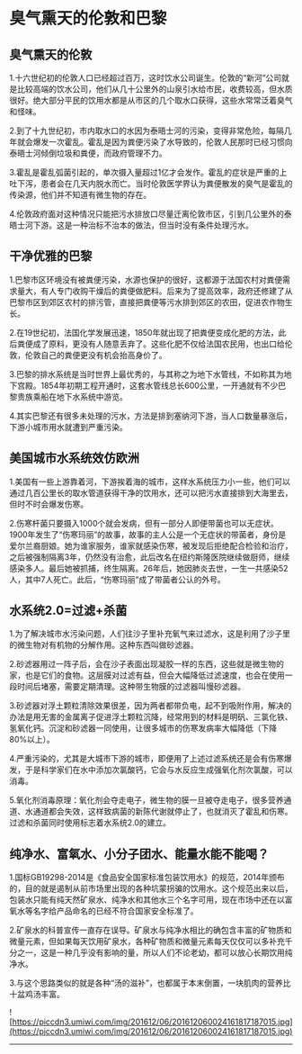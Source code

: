 # 臭气熏天的伦敦和巴黎

## 臭气熏天的伦敦

1.十六世纪初的伦敦人口已经超过百万，这时饮水公司诞生。伦敦的“新河”公司就是比较高端的饮水公司，他们从几十公里外的山泉引水给市民，收费较高，但水质很好。绝大部分平民的饮用水都是从市区的几个取水口获得，这些水常常泛着臭气和怪味。

2.到了十九世纪初，市内取水口的水因为泰晤士河的污染，变得非常危险，每隔几年就会爆发一次霍乱。霍乱是因为粪便污染了水导致的，伦敦人民那时已经习惯向泰晤士河倾倒垃圾和粪便，而政府管理不力。

3.霍乱是霍乱弧菌引起的，单次摄入量超过1亿才会发作。霍乱的症状是严重的上吐下泻，患者会在几天内脱水而亡。当时伦敦医学界认为粪便散发的臭气是霍乱的传染源，他们并不知道有微生物的存在。

4.伦敦政府面对这种情况只能把污水排放口尽量迁离伦敦市区，引到几公里外的泰晤士河下游。这是一种治标不治本的做法，但当时没有条件处理污水。

## 干净优雅的巴黎

1.巴黎市区环境没有被粪便污染，水源也保护的很好，这都源于法国农村对粪便需求量大，有人专门收购干燥后的粪便做肥料。后来为了提高效率，政府还修建了从巴黎市区到郊区农村的排污管，直接把粪便等污水排到郊区的农田，促进农作物生长。

2.在19世纪初，法国化学发展迅速，1850年就出现了把粪便变成化肥的方法，此后粪便成了原料，更没有人随意丢弃了。这些化肥不仅给法国农民用，也出口给伦敦，伦敦自己的粪便更没有机会抬高身价了。

3.巴黎的排水系统是当时世界上最优秀的，与其称之为地下水管线，不如称其为地下宫殿。1854年初期工程开通时，这套水管线总长600公里，一开通就有不少巴黎贵族乘船在地下水系统中游览。

4.其实巴黎还有很多未处理的污水，方法是排到塞纳河下游，当人口数量暴涨后，下游小城市用水就遭到严重污染。

## 美国城市水系统效仿欧洲

1.美国有一些上游靠着河，下游挨着海的城市，这样水系统压力小一些，他们可以通过几百公里长的取水管道获得干净的饮用水，还可以把污水直接排到大海里去，但时不时会爆发伤寒。

2.伤寒杆菌只要摄入1000个就会发病，但有一部分人即便带菌也可以无症状。1900年发生了“伤寒玛丽”的故事，故事的主人公是一个无症状的带菌者，身份是爱尔兰裔厨娘。她为谁家服务，谁家就感染伤寒，被发现后拒绝配合检验和治疗，之后被强制隔离3年，仍然没有治愈，此后改名在纽约斯隆医院继续做厨师，继续感染多人。最后她被抓捕，终生隔离。26年后，她因肺炎去世，一生一共感染52人，其中7人死亡。此后，“伤寒玛丽”成了带菌者公认的外号。

## 水系统2.0=过滤+杀菌

1.为了解决城市水污染问题，人们往沙子里补充氧气来过滤水，这是利用了沙子里的微生物对有机物的分解作用。这种东西叫做砂滤器。

2.砂滤器用过一阵子后，会在沙子表面出现凝胶一样的东西，这些就是微生物的家，也是它们的食物。这层膜对过滤有益，但会大幅降低过滤速度，也会在使用一段时间后堵塞，需要定期清理。这种带生物膜的过滤器叫慢砂滤器。

3.砂滤器对浮土颗粒清除效果很差，因为两者都带负电，起不到吸附作用，解决的办法是用无害的金属离子促进浮土颗粒沉降，经常用到的材料是明矾、三氯化铁、氢氧化钙。沉淀和砂滤器一同使用，让很多城市的伤寒发病率大幅降低（下降80%以上）。

4.严重污染的，尤其是大城市下游的城市，即便用了上述过滤系统还是会有伤寒爆发，于是科学家们在水中添加次氯酸钙，它会与水反应生成强氧化剂次氯酸，可以消毒。

5.氧化剂消毒原理：氧化剂会夺走电子，微生物的膜一旦被夺走电子，很多营养通道、水通道都会失效，这样致病菌的新陈代谢就停止了，也就消灭了霍乱和伤寒。过滤和杀菌同时使用标志着水系统2.0的建立。

## 纯净水、富氧水、小分子团水、能量水能不能喝？

1.国标GB19298-2014是《食品安全国家标准包装饮用水》的规范，2014年颁布的，目的就是遏制从前市场里出现的各种坑蒙拐骗的饮用水。这个规范出来以后，包装水只能有纯天然矿泉水、纯净水和其他水三个名字可用，现在市场中还在以富氧水等名字给产品命名的已经不符合国家安全标准了。

2.矿泉水的科普宣传一直存在误导。矿泉水与纯净水相比的确包含丰富的矿物质和微量元素，但如果每天饮用矿泉水，各种矿物质和微量元素每天仅仅可以多补充千分之一，这是一种几乎没有影响的量，所以人们不论老幼，都可以放心长期饮用纯净水。

3.与这个思路类似的就是各种“汤的滋补”，也都属于本末倒置，一块肌肉的营养比十盆鸡汤丰富。

![https://piccdn3.umiwi.com/img/201612/06/201612060024161817187015.jpg](https://piccdn3.umiwi.com/img/201612/06/201612060024161817187015.jpg)

---

